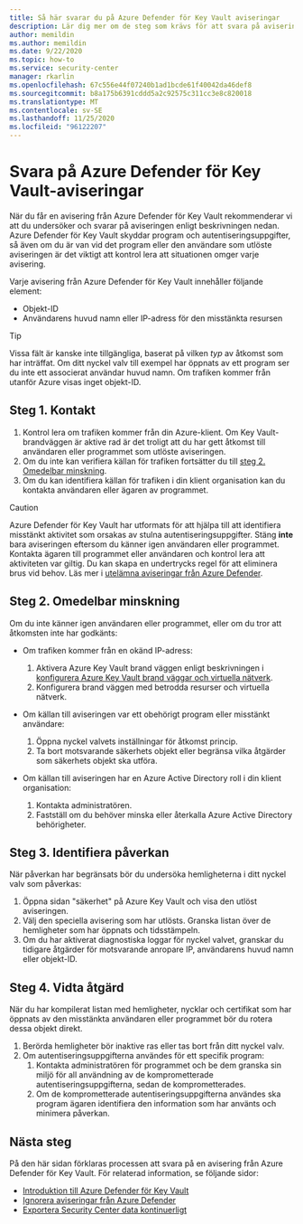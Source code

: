 ```yaml
---
title: Så här svarar du på Azure Defender för Key Vault aviseringar
description: Lär dig mer om de steg som krävs för att svara på aviseringar från Azure Defender för Key Vault.
author: memildin
ms.author: memildin
ms.date: 9/22/2020
ms.topic: how-to
ms.service: security-center
manager: rkarlin
ms.openlocfilehash: 67c556e44f07240b1ad1bcde61f40042da46def8
ms.sourcegitcommit: b8a175b6391cddd5a2c92575c311cc3e8c820018
ms.translationtype: MT
ms.contentlocale: sv-SE
ms.lasthandoff: 11/25/2020
ms.locfileid: "96122207"
---
```

# <a name="respond-to-azure-defender-for-key-vault-alerts"></a>Svara på Azure Defender för Key Vault-aviseringar
När du får en avisering från Azure Defender för Key Vault rekommenderar vi att du undersöker och svarar på aviseringen enligt beskrivningen nedan. Azure Defender för Key Vault skyddar program och autentiseringsuppgifter, så även om du är van vid det program eller den användare som utlöste aviseringen är det viktigt att kontrol lera att situationen omger varje avisering.  

Varje avisering från Azure Defender för Key Vault innehåller följande element:

- Objekt-ID
- Användarens huvud namn eller IP-adress för den misstänkta resursen

> [!TIP]
> Vissa fält är kanske inte tillgängliga, baserat på vilken *typ* av åtkomst som har inträffat. Om ditt nyckel valv till exempel har öppnats av ett program ser du inte ett associerat användar huvud namn. Om trafiken kommer från utanför Azure visas inget objekt-ID.

## <a name="step-1-contact"></a>Steg 1. Kontakt

1. Kontrol lera om trafiken kommer från din Azure-klient. Om Key Vault-brandväggen är aktive rad är det troligt att du har gett åtkomst till användaren eller programmet som utlöste aviseringen.
1. Om du inte kan verifiera källan för trafiken fortsätter du till [steg 2. Omedelbar minskning](#step-2-immediate-mitigation).
1. Om du kan identifiera källan för trafiken i din klient organisation kan du kontakta användaren eller ägaren av programmet. 

> [!CAUTION]
> Azure Defender för Key Vault har utformats för att hjälpa till att identifiera misstänkt aktivitet som orsakas av stulna autentiseringsuppgifter. Stäng **inte** bara aviseringen eftersom du känner igen användaren eller programmet. Kontakta ägaren till programmet eller användaren och kontrol lera att aktiviteten var giltig. Du kan skapa en undertrycks regel för att eliminera brus vid behov. Läs mer i [utelämna aviseringar från Azure Defender](alerts-suppression-rules.md).


## <a name="step-2-immediate-mitigation"></a>Steg 2. Omedelbar minskning 
Om du inte känner igen användaren eller programmet, eller om du tror att åtkomsten inte har godkänts:

- Om trafiken kommer från en okänd IP-adress:
    1. Aktivera Azure Key Vault brand väggen enligt beskrivningen i [konfigurera Azure Key Vault brand väggar och virtuella nätverk](../key-vault/general/network-security.md).
    1. Konfigurera brand väggen med betrodda resurser och virtuella nätverk.

- Om källan till aviseringen var ett obehörigt program eller misstänkt användare:
    1. Öppna nyckel valvets inställningar för åtkomst princip.
    1. Ta bort motsvarande säkerhets objekt eller begränsa vilka åtgärder som säkerhets objekt ska utföra.  

- Om källan till aviseringen har en Azure Active Directory roll i din klient organisation:
    1. Kontakta administratören.
    1. Fastställ om du behöver minska eller återkalla Azure Active Directory behörigheter.

## <a name="step-3-identify-impact"></a>Steg 3. Identifiera påverkan 
När påverkan har begränsats bör du undersöka hemligheterna i ditt nyckel valv som påverkas:
1. Öppna sidan "säkerhet" på Azure Key Vault och visa den utlöst aviseringen.
1. Välj den speciella avisering som har utlösts.
    Granska listan över de hemligheter som har öppnats och tidsstämpeln.
1. Om du har aktiverat diagnostiska loggar för nyckel valvet, granskar du tidigare åtgärder för motsvarande anropare IP, användarens huvud namn eller objekt-ID.  

## <a name="step-4-take-action"></a>Steg 4. Vidta åtgärd 
När du har kompilerat listan med hemligheter, nycklar och certifikat som har öppnats av den misstänkta användaren eller programmet bör du rotera dessa objekt direkt.

1. Berörda hemligheter bör inaktive ras eller tas bort från ditt nyckel valv.
1. Om autentiseringsuppgifterna användes för ett specifik program:
    1. Kontakta administratören för programmet och be dem granska sin miljö för all användning av de komprometterade autentiseringsuppgifterna, sedan de komprometterades.
    1. Om de komprometterade autentiseringsuppgifterna användes ska program ägaren identifiera den information som har använts och minimera påverkan.


## <a name="next-steps"></a>Nästa steg

På den här sidan förklaras processen att svara på en avisering från Azure Defender för Key Vault. För relaterad information, se följande sidor:

- [Introduktion till Azure Defender för Key Vault](defender-for-key-vault-introduction.md)
- [Ignorera aviseringar från Azure Defender](alerts-suppression-rules.md)
- [Exportera Security Center data kontinuerligt](continuous-export.md)